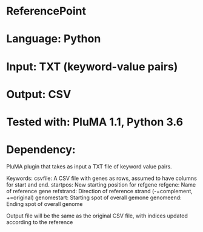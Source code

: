 # ReferencePoint
# Language: Python
# Input: TXT (keyword-value pairs)
# Output: CSV
# Tested with: PluMA 1.1, Python 3.6
# Dependency:

PluMA plugin that takes as input a TXT file of keyword value pairs.

Keywords:
csvfile: A CSV file with genes as rows, assumed to have columns for start and end.
startpos: New starting position for refgene
refgene: Name of reference gene
refstrand: Direction of reference strand (-=complement, +=original)
genomestart: Starting spot of overall gemone
genomeend: Ending spot of overall genome

Output file will be the same as the original CSV file, with indices updated according to the reference
